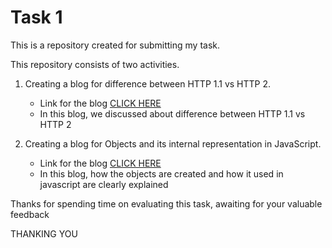 # Task 1

This is a repository created for submitting my task.

This repository consists of two activities.

1. Creating a blog for difference between HTTP 1.1 vs HTTP 2.
   
    - Link for the blog [CLICK HERE](https://medium.com/@nikilnike666/difference-between-http-1-1-vs-http-2-7c5708f0bdb2)
    - In this blog, we discussed about difference between HTTP 1.1 vs HTTP 2

2. Creating a blog for Objects and its internal representation in JavaScript.
   
    - Link for the blog [CLICK HERE](https://medium.com/@nikilnike666/objects-and-its-internal-representation-in-javascript-a33e0a7384fc)
    - In this blog, how the objects are created and how it used in javascript are clearly explained
  
  Thanks for spending time on evaluating this task, awaiting for your valuable feedback

  THANKING YOU
